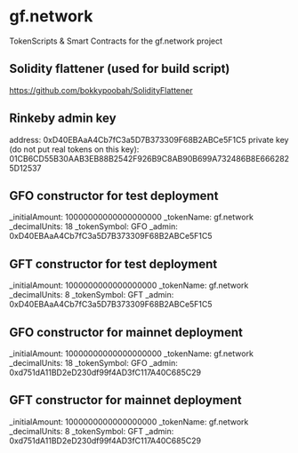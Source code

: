 # gf.network
TokenScripts &amp; Smart Contracts for the gf.network project

## Solidity flattener (used for build script)
https://github.com/bokkypoobah/SolidityFlattener

## Rinkeby admin key
address: 0xD40EBAaA4Cb7fC3a5D7B373309F68B2ABCe5F1C5
private key (do not put real tokens on this key): 01CB6CD55B30AAB3EB88B2542F926B9C8AB90B699A732486B8E6662825D12537 


## GFO constructor for test deployment
_initialAmount: 10000000000000000000
_tokenName: gf.network
_decimalUnits: 18
_tokenSymbol: GFO
_admin: 0xD40EBAaA4Cb7fC3a5D7B373309F68B2ABCe5F1C5

## GFT constructor for test deployment
_initialAmount: 1000000000000000000
_tokenName: gf.network
_decimalUnits: 8
_tokenSymbol: GFT
_admin: 0xD40EBAaA4Cb7fC3a5D7B373309F68B2ABCe5F1C5

## GFO constructor for mainnet deployment
_initialAmount: 10000000000000000000
_tokenName: gf.network
_decimalUnits: 18
_tokenSymbol: GFO
_admin: 0xd751dA11BD2eD230df99f4AD3fC117A40C685C29

## GFT constructor for mainnet deployment
_initialAmount: 1000000000000000000
_tokenName: gf.network
_decimalUnits: 8
_tokenSymbol: GFT
_admin: 0xd751dA11BD2eD230df99f4AD3fC117A40C685C29